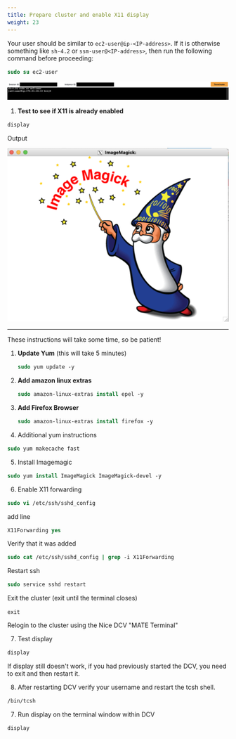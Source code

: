 ```yaml
---
title: Prepare cluster and enable X11 display
weight: 23
--- 
```


Your user should be similar to `ec2-user@ip-<IP-address>`. If it is otherwise something like `sh-4.2` or `ssm-user@<IP-address>`, then run the following command before proceeding:

```csh
sudo su ec2-user
```

![ec2-user](/static/images/1-gettoknow-ec2user.png)

1. **Test to see if X11 is already enabled**

```csh
display
```

Output

![ImageMagick Display](/static/images/1-imagemagick-display.png)

------

These instructions will take some time, so be patient!

1. **Update Yum** (this will take 5 minutes)

    ```csh
    sudo yum update -y
   ```

2. **Add amazon linux extras**

    ```csh
    sudo amazon-linux-extras install epel -y
    ```

3. **Add Firefox Browser**

   ```csh
   sudo amazon-linux-extras install firefox -y
   ```

4.  Additional yum instructions

```csh
sudo yum makecache fast
```

5. Install Imagemagic

```csh
sudo yum install ImageMagick ImageMagick-devel -y
```

6. Enable X11 forwarding

```csh
sudo vi /etc/ssh/sshd_config
```

add line

```csh
X11Forwarding yes
```

Verify that it was added

```csh
sudo cat /etc/ssh/sshd_config | grep -i X11Forwarding
```

Restart ssh

```csh
sudo service sshd restart
```

Exit the cluster (exit until the terminal closes)

`exit`

Relogin to the cluster using the Nice DCV "MATE Terminal"

7. Test display

```csh
display
```

If display still doesn't work, if you had previously started the DCV, you need to exit and then restart it.

8. After restarting DCV verify your username and restart the tcsh shell.

```csh
/bin/tcsh
```  

7. Run display on the terminal window within DCV

```csh
display
```
